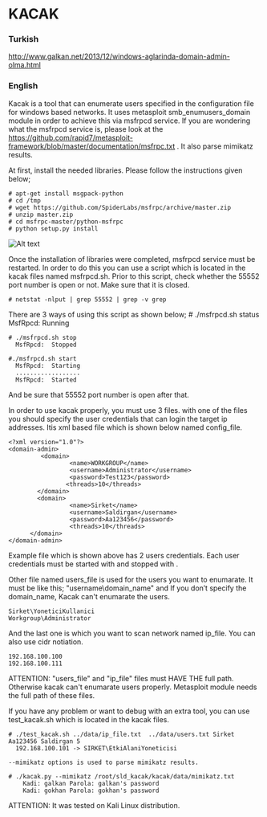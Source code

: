 KACAK
=====

### Turkish

http://www.galkan.net/2013/12/windows-aglarinda-domain-admin-olma.html


### English

Kacak is a tool that can enumerate users specified in the configuration file for windows based networks. It uses metasploit smb_enumusers_domain module in order to achieve this via msfrpcd service. If you are wondering what the msfrpcd service is, please look at  the https://github.com/rapid7/metasploit-framework/blob/master/documentation/msfrpc.txt . It also parse mimikatz results. 
 
At first, install the needed libraries. Please follow the instructions given below;
 
    # apt-get install msgpack-python
    # cd /tmp
    # wget https://github.com/SpiderLabs/msfrpc/archive/master.zip
    # unzip master.zip
    # cd msfrpc-master/python-msfrpc
    # python setup.py install

![Alt text](https://github.com/galkan/kacak/tree/master/images "Install needed libraries")

Once the installation of libraries were completed, msfrpcd service must be restarted. In order to do this you can use a script which is located in the kacak files named msfrpcd.sh.  Prior  to this script, check whether the 55552 port number is open or not. Make sure that it is closed.

    # netstat -nlput | grep 55552 | grep -v grep     

There are 3 ways of using this script as shown below;
    # ./msfrpcd.sh status
      MsfRpcd: Running
 
    # ./msfrpcd.sh stop
      MsfRpcd:  Stopped
 
    #./msfrpcd.sh start
      MsfRpcd:  Starting
      ..................
      MsfRpcd:  Started
  
And be sure that 55552 port number is open after that.

In order to use kacak properly, you must use 3 files. with one of the files you should specify the user credentials that can login the target ip addresses. Itis xml based file which is shown below named config_file.

    <?xml version="1.0"?>
    <domain-admin>
             <domain>
                     <name>WORKGROUP</name>
                     <username>Administrator</username>
                     <password>Test123</password>
                    <threads>10</threads>
            </domain>
            <domain>
                     <name>Sirket</name>
                     <username>Saldirgan</username>
                     <password>Aa123456</password>
                     <threads>10</threads>
          </domain>
    </domain-admin>
 
Example file which is shown above has 2 users credentials. Each user credentials must be started with <domain> and stopped with </domain>.
 
Other file named users_file  is used for the users you want to enumarate. It must be like this; "username\domain_name" and If you don’t specify the domain_name, Kacak can't enumarate the users.
 
    Sirket\YoneticiKullanici
    Workgroup\Administrator
 
And the last one is which you want to scan network named ip_file. You can also use cidr notiation.

    192.168.100.100
    192.168.100.111
 
ATTENTION: "users_file" and "ip_file" files must HAVE THE full path. Otherwise kacak can't enumarate users properly. Metasploit module needs the full path of these files.

If you have any problem or want to debug with an extra tool, you can use test_kacak.sh which is located in the kacak files. 
 
    # ./test_kacak.sh ../data/ip_file.txt  ../data/users.txt Sirket Aa123456 Saldirgan 5
      192.168.100.101 -> SIRKET\EtkiAlaniYoneticisi

    --mimikatz options is used to parse mimikatz results. 

    # ./kacak.py --mimikatz /root/sld_kacak/kacak/data/mimikatz.txt 
        Kadi: galkan Parola: galkan's password
        Kadi: gokhan Parola: gokhan's password

ATTENTION: It was tested on Kali Linux distribution.
 
